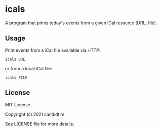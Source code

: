 # icals

A program that prints today's events from a given iCal resource (URL, file).

## Usage

Print events from a iCal file available via HTTP:

    icals URL

or from a local iCal file:

    icals FILE

## License

MIT License

Copyright (c) 2021 candidtim

See LICENSE file for more details.
